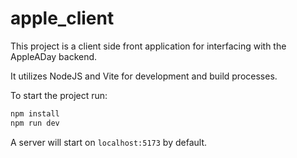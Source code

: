 # apple_client

This project is a client side front application for interfacing with the AppleADay backend.

It utilizes NodeJS and Vite for development and build processes.

To start the project run:

```bash
npm install
npm run dev
```

A server will start on `localhost:5173` by default.
